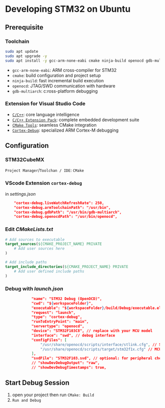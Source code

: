 # Developing STM32 on Ubuntu
## Prerequisite
### Toolchain
```bash
sudo apt update
sudo apt upgrade -y
sudo apt install -y gcc-arm-none-eabi cmake ninja-build openocd gdb-multiarch
```
- `gcc-arm-none-eabi`: ARM cross-compiler for STM32
- `cmake`: build configuration and project setup
- `ninja-build`: fast incremental build execution
- `openocd`: JTAG/SWD communication with hardware
- `gdb-multiarch`: c:ross-platform debugging
### Extension for Visual Studio Code
- [`C/C++`](https://marketplace.visualstudio.com/items?itemName=ms-vscode.cpptools): core language intelligence
- [`C/C++ Extension Pack`](https://marketplace.visualstudio.com/items?itemName=ms-vscode.cpptools-extension-pack): complete embedded development suite
- [`CMake Tools`](https://marketplace.visualstudio.com/items?itemName=ms-vscode.cmake-tools): seamless CMake integration
- [`Cortex-Debug`](https://marketplace.visualstudio.com/items?itemName=marus25.cortex-debug): specialized ARM Cortex-M debugging
## Configuration
### STM32CubeMX
`Project Manager`/`Toolchan / IDE`: `CMake`
### VScode Extension `cortex-debug`
in *settings.json*
```json
    "cortex-debug.liveWatchRefreshRate": 250,
    "cortex-debug.armToolchainPath": "/usr/bin",
    "cortex-debug.gdbPath": "/usr/bin/gdb-multiarch",
    "cortex-debug.openocdPath": "/usr/bin/openocd",
```
### Edit *CMakeLists.txt*
```cmake
# Add sources to executable
target_sources(${CMAKE_PROJECT_NAME} PRIVATE
    # Add user sources here
)

# Add include paths
target_include_directories(${CMAKE_PROJECT_NAME} PRIVATE
    # Add user defined include paths
)
```
### Debug with *launch.json*
```json
            "name": "STM32 Debug (OpenOCD)",
            "cwd": "${workspaceFolder}",
            "executable": "${workspaceFolder}/build/Debug/executable.elf", // replace with your ELF file path
            "request": "launch",
            "type": "cortex-debug",
            "runToEntryPoint": "main",
            "servertype": "openocd",
            "device": "STM32F103C8", // replace with your MCU model
            "interface": "swd", // debug interface
            "configFiles": [
                "/usr/share/openocd/scripts/interface/stlink.cfg", // STLink interface configuration
                "/usr/share/openocd/scripts/target/stm32f1x.cfg" // MCU target configuration
            ],
            "svdFile": "STM32F103.svd", // optional: for peripheral check
            // "showDevDebugOutput": "raw",
            // "showDevDebugTimestamps": true,
```
## Start Debug Session
1. open your project then run `CMake: Build`
2. `Run and Debug`